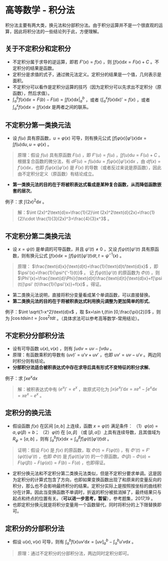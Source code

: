 # 高等数学 - 积分法

积分法主要有两大类，换元法和分部积分法。由于积分运算并不是一个很直观的运算，因此将积分法的一些结论列于此，方便理解。

## 关于不定积分和定积分

- 不定积分属于求导的逆运算，即若 $F'(x)=f(x)$ ，则 $\int f(x)\text{d}x=F(x)+C$ 。不定积分的结果是函数。
- 定积分是求值的式子，通过微元法定义。定积分的结果是一个值，几何表示是面积。
- 不定积分可以看作是定积分运算的技巧（因为定积分可以先求出不定积分（原函数），然后求值）。
- $\int_a^bf(x)\text{d}x=F(b)-F(a)=\int f(x)\text{d}x|_a^b$ ，或者 $(\int_a^xf(x)\text{d}x)'=f(x)$ ，或者 $\int_a^xf(x)\text{d}x=\int f(x)\text{d}x$ 是两者之间的联系。

## 不定积分第一类换元法

- 设 $f(u)$ 具有原函数，$u=\varphi(x)$ 可导，则有换元公式 $\int f[\varphi(x)]\varphi' (x)\text{d}x=\int f(u)\text{d}u,u=\varphi (x)$ 。

> 原理：假设 $f(u)$ 具有原函数 $F(u)$ ，即 $F'(u)=f(u)$ ，$\int f(u)\text{d}u=F(u)+C$ 。根据复合函数的微分法，有 $dF(u)=f(u)\text{d}u=f[\varphi(x)]\varphi' (x)\text{d}x$ ，由 $df(x)=f'(x)\text{d}x ，$也即 $f[\varphi (x)]\varphi' (x)$ 是 $F(x)$ 的导数（或者反过来说是原函数），因此由不定积分定义（原函数）有结论成立。

- **第一类换元法的目的在于将被积表达式看成是某种复合函数，从而降低函数嵌套的层次**。

例子：求 $\int (2x)^2\text{d}x$ 。
> 解：$\int (2x)^2\text{d}x=\frac{1}{2}\int (2x)^2\text{d}(2x)=\frac{1}{2}\cdot \frac{1}{3}(2x)^3=\frac{4}{3}x^3$ 。

## 不定积分第二类换元法

- 设 $x=\psi (t)$ 是单调的可导函数，并且 $\psi' (t)\ne 0$ ，又设 $f[\psi (t)]\psi' (t)$ 具有原函数，则有换元公式 $\int f(x) \text{d}x=\int f[\psi(t)]\psi'(t)\text{d}t,t=\psi^{-1}(x)$ 。

> 原理：
> $\frac{\text{d}x}{\text{d}t}=\frac{1}{\text{d}t/\text{d}x}$ ，即 $\psi'(x)=\frac{1}{\psi^{'-1}(t)}$ 。
> 记 $f[\psi (t)]\psi' (t)$ 的原函数为 $\Phi(t)$ ，则 $\Phi'(x)=\frac{\text{d}\Phi}{\text{d}t}\frac{\text{d}t}{\text{d}x}=f[\psi (t)]\psi' (t)\frac{1}{\psi'(x)}=f(x)$ 。得证。

- 第二类换元法说明，直接将积分变量看成某个单调函数，可以直接替换。
- **第二类换元法的目的在于将被积表达式利用换元调整为更加简单的形式**。

例子：$\int \sqrt{1-x^2}\text{d}x$ ，取 $x=\sin t,(t\in [0,\frac{\pi}{2}])$ ，则为 $\int \cos t \text{d}\sin t=\int \cos^2 t\text{d}t$ 。（具体求法可以参考高等数学-常用结论）。

## 不定积分分部积分法

- 设有可导函数 $u(x),v(x)$ ，则有 $\int u\text{d}v=uv-\int v\text{d}u$ 。
- 原理：有函数乘积的导数有 $(uv)'=u'v+uv'$ ，也即 $uv'=uv-u'v$ 。两边同时积分则有结论。
- **分部积分法适合被积表达式中存在求导后具有形式不变特征的积分求解**。

例子：求 $\int xe^x\text{d}x$
> 解：被积表达式中有 $(e^x)'=e^x$ ，故原式可化为 $\int x(e^x)'\text{d}x=xe^x-\int e^x\text{d}x=xe^x-e^x$ 。

## 定积分的换元法

- 假设函数 $f(x)$ 在区间 $[a,b]$ 上连续，函数 $x=\varphi(t)$ 满足条件：
 （1）$\varphi(\alpha)=a,\varphi(\beta)=b$；
 （2）$\varphi(t)$ 在 $[\alpha,\beta]$ （或 $[\beta,\alpha]$）上具有连续导数，且其值域为 $R_\varphi=[a,b]$ ，则有 $\int_a^{b}f(x)\text{d}x=\int_\alpha^\beta f[\varphi(t)]\varphi'(t)\text{d}t$ 。

> 证明：假设 $F(x)$ 是 $f(x)$ 的原函数，取 $\Phi(t)=F(\varphi(t))$ ，有 $\Phi'(t)=F'(\varphi(t))\varphi'(t)$ ，也即 $\Phi(t)$ 是 $f[\varphi(t)]\varphi'(t)$ 的一个原函数。$\Phi(\beta)-\Phi(\alpha)=F(\varphi(\beta))-F(\varphi(\alpha))=F(b)-F(a)$ ，也即得证。

- 定积分换元法和不定积分第二类换元法类似，但是不定积分要求单调。这是因为定积分的计算式包含了方向，也即如果变换函数出现了和原来的变量反向的积分，那么也不会影响最终积分的结果。定积分实际上是按照按坐标的曲线积分在计算。因此当变换函数不单调时，折返的积分被抵消掉了，最终结果只与起点和终点的位置有关。（**可以进一步思考，暂留**），参考题集，2017,19 。
- 也即定积分换元就是将积分变量用一个函数替代，同时将积分的上下限替换即可。

## 定积分的分部积分法

- 假设 $u(x),v(x)$ 可导，则有 $\int_a^bf(x)uv'\text{d}x=[uv]_a^b-\int_a^bu'v\text{d}x$ 。

> 原理：通过不定积分的分部积分法，两边同时定积分即可。
